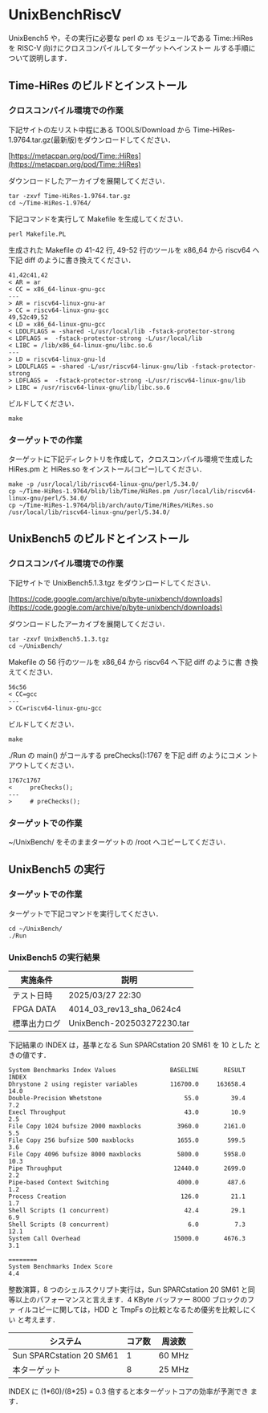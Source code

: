 # UnixBenchRiscV
<p>
UnixBench5 や，その実行に必要な perl の xs モジュールである
Time::HiRes を RISC-V 向けにクロスコンパイルしてターゲットへインストー
ルする手順について説明します．
</p>

## Time-HiRes のビルドとインストール

### クロスコンパイル環境での作業
<p>
下記サイトの左リスト中程にある TOOLS/Download から
Time-HiRes-1.9764.tar.gz(最新版)をダウンロードしてください．
</p>

[https://metacpan.org/pod/Time::HiRes](https://metacpan.org/pod/Time::HiRes)

ダウンロードしたアーカイブを展開してください．

```
tar -zxvf Time-HiRes-1.9764.tar.gz
cd ~/Time-HiRes-1.9764/
```

<p>
下記コマンドを実行して Makefile を生成してください．
</p>

```
perl Makefile.PL
```

<p>
生成された Makefile の 41-42 行, 49-52 行のツールを x86_64 から
riscv64 へ下記 diff のように書き換えてください．
</p>

```
41,42c41,42
< AR = ar
< CC = x86_64-linux-gnu-gcc
---
> AR = riscv64-linux-gnu-ar
> CC = riscv64-linux-gnu-gcc
49,52c49,52
< LD = x86_64-linux-gnu-gcc
< LDDLFLAGS = -shared -L/usr/local/lib -fstack-protector-strong
< LDFLAGS =  -fstack-protector-strong -L/usr/local/lib
< LIBC = /lib/x86_64-linux-gnu/libc.so.6
---
> LD = riscv64-linux-gnu-ld
> LDDLFLAGS = -shared -L/usr/riscv64-linux-gnu/lib -fstack-protector-strong
> LDFLAGS =  -fstack-protector-strong -L/usr/riscv64-linux-gnu/lib
> LIBC = /usr/riscv64-linux-gnu/lib/libc.so.6
```

<p>
ビルドしてください．
</p>

```
make
```

### ターゲットでの作業

<p>
ターゲットに下記ディレクトリを作成して，クロスコンパイル環境で生成した
HiRes.pm と HiRes.so をインストール(コピー)してください．
</p>

```
make -p /usr/local/lib/riscv64-linux-gnu/perl/5.34.0/
cp ~/Time-HiRes-1.9764/blib/lib/Time/HiRes.pm /usr/local/lib/riscv64-linux-gnu/perl/5.34.0/
cp ~/Time-HiRes-1.9764/blib/arch/auto/Time/HiRes/HiRes.so /usr/local/lib/riscv64-linux-gnu/perl/5.34.0/
```


## UnixBench5 のビルドとインストール

### クロスコンパイル環境での作業

<p>
下記サイトで UnixBench5.1.3.tgz をダウンロードしてください．
</p>

[https://code.google.com/archive/p/byte-unixbench/downloads](https://code.google.com/archive/p/byte-unixbench/downloads)

<p>
ダウンロードしたアーカイブを展開してください．
</p>

```
tar -zxvf UnixBench5.1.3.tgz
cd ~/UnixBench/
```

<p>
Makefile の 56 行のツールを x86_64 から riscv64 へ下記 diff のように書
き換えてください．
</p>

```
56c56
< CC=gcc
---
> CC=riscv64-linux-gnu-gcc
```

<p>
ビルドしてください．
</p>

```
make
```

<p>
./Run の main() がコールする preChecks():1767 を下記 diff のようにコメ
ントアウトしてください．
</p>

```
1767c1767
<     preChecks();
---
>     # preChecks();
```

### ターゲットでの作業

<p>
~/UnixBench/ をそのままターゲットの /root へコピーしてください．
</p>

## UnixBench5 の実行
### ターゲットでの作業

<p>
ターゲットで下記コマンドを実行してください．
</p>

```
cd ~/UnixBench/
./Run
```

### UnixBench5 の実行結果

| 実施条件     | 説明                       |
| ---          | ---                        |
| テスト日時   | 2025/03/27 22:30           |
| FPGA DATA    | 4014_03_rev13_sha_0624c4   |
| 標準出力ログ | UnixBench-202503272230.tar |

<p>
下記結果の INDEX は，基準となる Sun SPARCstation 20 SM61 を 10 とした
ときの値です．
</p>

```
System Benchmarks Index Values               BASELINE       RESULT    INDEX
Dhrystone 2 using register variables         116700.0     163658.4     14.0
Double-Precision Whetstone                       55.0         39.4      7.2
Execl Throughput                                 43.0         10.9      2.5
File Copy 1024 bufsize 2000 maxblocks          3960.0       2161.0      5.5
File Copy 256 bufsize 500 maxblocks            1655.0        599.5      3.6
File Copy 4096 bufsize 8000 maxblocks          5800.0       5958.0     10.3
Pipe Throughput                               12440.0       2699.0      2.2
Pipe-based Context Switching                   4000.0        487.6      1.2
Process Creation                                126.0         21.1      1.7
Shell Scripts (1 concurrent)                     42.4         29.1      6.9
Shell Scripts (8 concurrent)                      6.0          7.3     12.1
System Call Overhead                          15000.0       4676.3      3.1
                                                                   ========
System Benchmarks Index Score                                           4.4
```

<p>
整数演算，8 つのシェルスクリプト実行は，Sun SPARCstation 20 SM61 と同
等以上のパフォーマンスと言えます．4 KByte バッファー 8000 ブロックのファ
イルコピーに関しては，HDD と TmpFs の比較となるため優劣を比較しにくい
と考えます．
</p>

| システム                 | コア数 | 周波数 |
| ---                      |    --- | ---    |
| Sun SPARCstation 20 SM61 |      1 | 60 MHz |
| 本ターゲット             |      8 | 25 MHz |

<p>
INDEX に (1*60)/(8*25) = 0.3 倍すると本ターゲットコアの効率が予測でき
ます．
</p>
